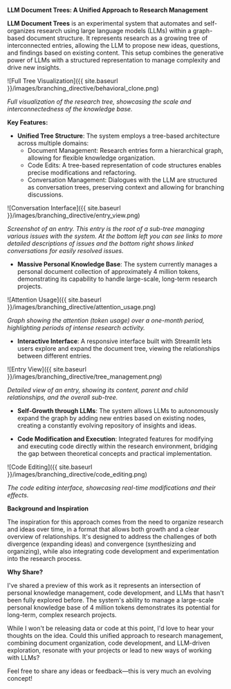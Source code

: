 **LLM Document Trees: A Unified Approach to Research Management**

**LLM Document Trees** is an experimental system that automates and self-organizes research using large language models (LLMs) within a graph-based document structure. It represents research as a growing tree of interconnected entries, allowing the LLM to propose new ideas, questions, and findings based on existing content. This setup combines the generative power of LLMs with a structured representation to manage complexity and drive new insights.

![Full Tree Visualization]({{ site.baseurl }}/images/branching_directive/behavioral_clone.png)

*Full visualization of the research tree, showcasing the scale and interconnectedness of the knowledge base.*

**Key Features:**

- **Unified Tree Structure**: The system employs a tree-based architecture across multiple domains:
  - Document Management: Research entries form a hierarchical graph, allowing for flexible knowledge organization.
  - Code Edits: A tree-based representation of code structures enables precise modifications and refactoring.
  - Conversation Management: Dialogues with the LLM are structured as conversation trees, preserving context and allowing for branching discussions.

![Conversation Interface]({{ site.baseurl }}/images/branching_directive/entry_view.png)

*Screenshot of an entry. This entry is the root of a sub-tree managing various issues with the system. At the bottom left you can see links to more detailed descriptions of issues and the bottom right shows linked conversations for easily resolved issues.*

- **Massive Personal Knowledge Base**: The system currently manages a personal document collection of approximately 4 million tokens, demonstrating its capability to handle large-scale, long-term research projects.

![Attention Usage]({{ site.baseurl }}/images/branching_directive/attention_usage.png)

*Graph showing the attention (token usage) over a one-month period, highlighting periods of intense research activity.*

- **Interactive Interface**: A responsive interface built with Streamlit lets users explore and expand the document tree, viewing the relationships between different entries.

![Entry View]({{ site.baseurl }}/images/branching_directive/tree_management.png)

*Detailed view of an entry, showing its content, parent and child relationships, and the overall sub-tree.*

- **Self-Growth through LLMs**: The system allows LLMs to autonomously expand the graph by adding new entries based on existing nodes, creating a constantly evolving repository of insights and ideas.

- **Code Modification and Execution**: Integrated features for modifying and executing code directly within the research environment, bridging the gap between theoretical concepts and practical implementation.

![Code Editing]({{ site.baseurl }}/images/branching_directive/code_editing.png)

*The code editing interface, showcasing real-time modifications and their effects.*

**Background and Inspiration**

The inspiration for this approach comes from the need to organize research and ideas over time, in a format that allows both growth and a clear overview of relationships. It's designed to address the challenges of both divergence (expanding ideas) and convergence (synthesizing and organizing), while also integrating code development and experimentation into the research process.

**Why Share?**

I've shared a preview of this work as it represents an intersection of personal knowledge management, code development, and LLMs that hasn't been fully explored before. The system's ability to manage a large-scale personal knowledge base of 4 million tokens demonstrates its potential for long-term, complex research projects.

While I won't be releasing data or code at this point, I'd love to hear your thoughts on the idea. Could this unified approach to research management, combining document organization, code development, and LLM-driven exploration, resonate with your projects or lead to new ways of working with LLMs?

Feel free to share any ideas or feedback—this is very much an evolving concept!
